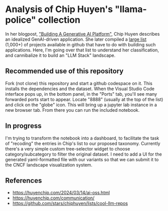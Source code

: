# Analysis of Chip Huyen's "llama-police" collection

In her blogpost, ["Building A Generative AI Platform"](https://huyenchip.com//2024/07/25/genai-platform.html),  Chip Huyen describes an idealized GenAI-driven application.  She later compiled a [large list](https://huyenchip.com/llama-police.html) (1,000+) of projects available in github that have to do with building such applications.  Here, I'm going over that list to understand her classification, and cannibalize it to build an "LLM Stack" landscape.

## Recommended use of this repository

Fork (not clone) this repository and start a github codespace on it.  This installs the dependencies and the dataset. When the Visual Studio Code interface pops up, in the bottom panel, in the "Ports" tab, you'll see many forwarded ports start to appear.  Locate "8888" (usually at the top of the list) and click on the "globe" icon.  This will bring up a jupyter lab instance in a new browser tab.  From there you can run the included notebook.

## In progress

I'm trying to transform the notebook into a dashboard, to facilitate the task of "recoding" the entries in Chip's list to our proposed taxonomy.  Currently there's a very simple custom tree-selector widget to choose category/subcategory to filter the original dataset.  I need to add a UI for the generated yaml-formatted file with our variants so that we can submit it to the CNCF landscape visualization system.

## References

* https://huyenchip.com/2024/03/14/ai-oss.html
* https://huyenchip.com/communication/
* https://github.com/stars/chiphuyen/lists/cool-llm-repos

